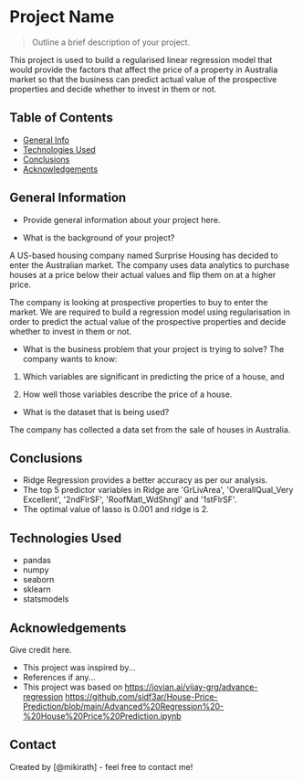 # Project Name
> Outline a brief description of your project.

This project is used to build a regularised linear regression model that would provide the factors that affect the price of a property in Australia market so that the business can predict actual value of the prospective properties and decide whether to invest in them or not.

## Table of Contents
* [General Info](#general-information)
* [Technologies Used](#technologies-used)
* [Conclusions](#conclusions)
* [Acknowledgements](#acknowledgements)

<!-- You can include any other section that is pertinent to your problem -->

## General Information
- Provide general information about your project here.


- What is the background of your project?

A US-based housing company named Surprise Housing has decided to enter the Australian market. The company uses data analytics to purchase houses at a price below their actual values and flip them on at a higher price.  

The company is looking at prospective properties to buy to enter the market. We are required to build a regression model using regularisation in order to predict the actual value of the prospective properties and decide whether to invest in them or not.

- What is the business problem that your project is trying to solve?
The company wants to know:

1. Which variables are significant in predicting the price of a house, and

2. How well those variables describe the price of a house.

- What is the dataset that is being used?

The company has collected a data set from the sale of houses in Australia.
<!-- You don't have to answer all the questions - just the ones relevant to your project. -->

## Conclusions
- Ridge Regression provides a better accuracy as per our analysis. 
- The top 5 predictor variables in Ridge are 'GrLivArea', 'OverallQual_Very Excellent', '2ndFlrSF', 'RoofMatl_WdShngl' and '1stFlrSF'.
- The optimal value of lasso is 0.001 and ridge is 2.


<!-- You don't have to answer all the questions - just the ones relevant to your project. -->


## Technologies Used
- pandas
- numpy
- seaborn
- sklearn
- statsmodels

<!-- As the libraries versions keep on changing, it is recommended to mention the version of library used in this project -->

## Acknowledgements
Give credit here.
- This project was inspired by...
- References if any...
- This project was based on 
https://jovian.ai/vijay-grg/advance-regression
https://github.com/sidf3ar/House-Price-Prediction/blob/main/Advanced%20Regression%20-%20House%20Price%20Prediction.ipynb


## Contact
Created by [@mikirath] - feel free to contact me!


<!-- Optional -->
<!-- ## License -->
<!-- This project is open source and available under the [... License](). -->

<!-- You don't have to include all sections - just the one's relevant to your project -->